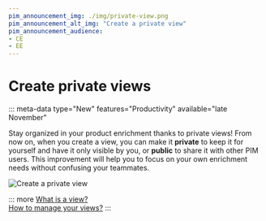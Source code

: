 ```yaml
---
pim_announcement_img: ./img/private-view.png
pim_announcement_alt_img: "Create a private view"
pim_announcement_audience:
- CE
- EE
---
```


# Create private views
::: meta-data type="New" features="Productivity" available="late November"

Stay organized in your product enrichment thanks to private views! From now on, when you create a view, you can make it **private** to keep it for yourself and have it only visible by you, or **public** to share it with other PIM users. This improvement will help you to focus on your own enrichment needs without confusing your teammates. 


![Create a private view](../img/private-view.png)

::: more
[What is a view?](../articles/manage-your-views.html#work-with-the-views)  
[How to manage your views?](../articles/manage-your-views.html)
:::
